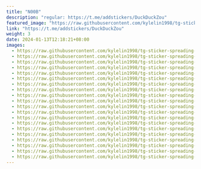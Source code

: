 ```yaml
---
title: "N00B"
description: "regular: https://t.me/addstickers/DuckDuckZou"
featured_image: "https://raw.githubusercontent.com/kylelin1998/tg-sticker-spreading-worldwide-images/main/img/0f5e83a4-9bc0-4b4d-8b05-80f47444e8ac.jpg"
link: "https://t.me/addstickers/DuckDuckZou"
weight: 3
date: 2024-01-13T12:18:21+08:00
images:
  - https://raw.githubusercontent.com/kylelin1998/tg-sticker-spreading-worldwide-images/main/img/0f5e83a4-9bc0-4b4d-8b05-80f47444e8ac.jpg
  - https://raw.githubusercontent.com/kylelin1998/tg-sticker-spreading-worldwide-images/main/img/17d7dc87-36cd-4081-8505-70d3c25f17ea.jpg
  - https://raw.githubusercontent.com/kylelin1998/tg-sticker-spreading-worldwide-images/main/img/e06ba855-c67d-4982-af7d-24f2bf678a3d.jpg
  - https://raw.githubusercontent.com/kylelin1998/tg-sticker-spreading-worldwide-images/main/img/0032dc23-155c-4be8-a53e-f0ca68f9ada2.jpg
  - https://raw.githubusercontent.com/kylelin1998/tg-sticker-spreading-worldwide-images/main/img/506b2e1f-28a6-4b07-bec7-a4d87c272227.jpg
  - https://raw.githubusercontent.com/kylelin1998/tg-sticker-spreading-worldwide-images/main/img/83fe9341-7be0-46ed-a440-70019032ff84.jpg
  - https://raw.githubusercontent.com/kylelin1998/tg-sticker-spreading-worldwide-images/main/img/202f4a01-9e89-4ae0-8447-16e86b676460.jpg
  - https://raw.githubusercontent.com/kylelin1998/tg-sticker-spreading-worldwide-images/main/img/bbdfb1c4-28ff-4efd-8781-7636395d8d83.jpg
  - https://raw.githubusercontent.com/kylelin1998/tg-sticker-spreading-worldwide-images/main/img/346debd6-4091-4371-8b44-d63ba3c0726b.jpg
  - https://raw.githubusercontent.com/kylelin1998/tg-sticker-spreading-worldwide-images/main/img/30e500b8-dfbc-4da4-896c-9d389b8d128b.jpg
  - https://raw.githubusercontent.com/kylelin1998/tg-sticker-spreading-worldwide-images/main/img/f653e72a-af17-4b9e-bc66-ed8c1611858a.jpg
  - https://raw.githubusercontent.com/kylelin1998/tg-sticker-spreading-worldwide-images/main/img/168ebea9-e883-4c91-8f72-6bc8aefedcbd.jpg
  - https://raw.githubusercontent.com/kylelin1998/tg-sticker-spreading-worldwide-images/main/img/9bba8848-47c4-4576-ae5a-bc5f4c9bb576.jpg
  - https://raw.githubusercontent.com/kylelin1998/tg-sticker-spreading-worldwide-images/main/img/f0742e77-145e-4fbc-9797-83bedea130ba.jpg
  - https://raw.githubusercontent.com/kylelin1998/tg-sticker-spreading-worldwide-images/main/img/225b350a-2748-44f0-a04d-e923bfd9e25f.jpg
  - https://raw.githubusercontent.com/kylelin1998/tg-sticker-spreading-worldwide-images/main/img/89bf91e1-ae04-44e7-8c2f-19307bf53810.jpg
  - https://raw.githubusercontent.com/kylelin1998/tg-sticker-spreading-worldwide-images/main/img/15e57d6f-1dbf-4b99-b290-dd148d88cfc5.jpg
  - https://raw.githubusercontent.com/kylelin1998/tg-sticker-spreading-worldwide-images/main/img/1d642b60-18ae-4045-9cfe-92b64b9875ea.jpg
  - https://raw.githubusercontent.com/kylelin1998/tg-sticker-spreading-worldwide-images/main/img/b6926dfe-aa0b-40f2-a32c-24409fd98648.jpg
  - https://raw.githubusercontent.com/kylelin1998/tg-sticker-spreading-worldwide-images/main/img/2160db9f-1fe4-4715-b4fc-4eb4bc32cd5e.jpg
---
```

